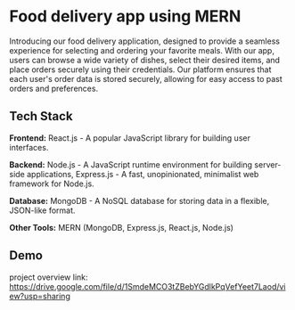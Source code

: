 # Food delivery app using MERN

Introducing our food delivery application, designed to provide a seamless experience for selecting and ordering your favorite meals. With our app, users can browse a wide variety of dishes, select their desired items, and place orders securely using their credentials. Our platform ensures that each user's order data is stored securely, allowing for easy access to past orders and preferences. 


## Tech Stack
**Frontend:** React.js - A popular JavaScript library for building user interfaces.

**Backend:** Node.js - A JavaScript runtime environment for building server-side applications, Express.js - A fast, unopinionated, minimalist web framework for Node.js.

**Database:** MongoDB - A NoSQL database for storing data in a flexible, JSON-like format.

**Other Tools:** MERN (MongoDB, Express.js, React.js, Node.js) 


## Demo

project overview link: https://drive.google.com/file/d/1SmdeMCO3tZBebYGdlkPqVefYeet7Laod/view?usp=sharing

